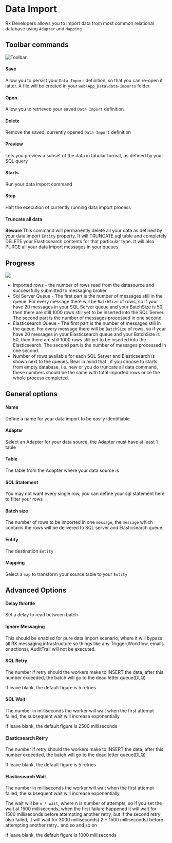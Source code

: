 # Data Import

Rx Developers allows you to import data from most common relational database using `Adapter` and `Mapping`

## Toolbar commands
![Toolbar](https://lh3.googleusercontent.com/-Ci4wTLiN76w/VyqQC-3IIuI/AAAAAAAA7yA/-9i88Wuft7wDdAR8l1dHGQqOoINYA9D-ACCo/s2048/%255BUNSET%255D)

#### Save
Allow you to persist your `Data Import` definition, so that you can re-open it latter. A file will be created in your `web\App_Data\data-imports` folder.

#### Open
Allow you to retrieved your saved `Data Import` definition

#### Delete
Remove the saved, currently opened `Data Import` definition

#### Preview
Lets you preview a subset of the data in tabular format, as defined by your SQL query

#### Starts
Run your data import command

#### Stop
Halt the execution of currently running data import process


#### Truncate all data
**Beware** This command will permanently delete all your data as defined by your data import `Entity` property. It will TRUNCATE sql table and completely DELETE your Elasticsearch contents for that particular type. It will also PURGE all your data import messages in your queues.


## Progress
![](https://lh3.googleusercontent.com/-7WaSoxIt9vk/VyqhGfuNfmI/AAAAAAAA7yg/yHgncwDlV3AcURClpvd08aHQ6VRyWX4dgCCo/s2048/%255BUNSET%255D)

* Imported rows - the number of rows read from the datasource and successfully submitted to messaging broker
* Sql Server Queue - The first part is the number of messages still in the queue. For every message there will be `BatchSize` of rows, so if your have 20 messages in your SQL Server queue and your BatchSize is 50, then there are still 1000 rows still yet to be inserted into the SQL Server. The second part is the number of messages processed in one second.
* Elasticsearch Queue - The first part is the number of messages still in the queue. For every message there will be `BatchSize` of rows, so if your have 20 messages in your Elasticsearch queue and your BatchSize is 50, then there are still 1000 rows still yet to be inserted into the Elasticsearch. The second part is the number of messages processed in one second.
* Number of rows available for each SQL Server and Elasticsearch is shown next to the queues. Bear in mind that , if you choose to starts from empty database, i.e. new or you do truncate all data command, these numbers should be the same with total imported rows once the whole process completed.

## General options

#### Name
Define a name for your data import to be easily identifiable

#### Adapter
Select an Adapter for your data source, the Adapter must have at least 1 table

#### Table
The table from the Adapter where your data source is

#### SQL Statement
You may not want every single row, you can define your sql statement here to filter your rows

#### Batch size
The number of rows to be imported in one `message`, the `message` which contains the rows will be delivered to SQL server and Elasticsearch queue.

#### Entity
The destination `Entity`

#### Mapping
Select a `map` to transform your source table to your `Entity`


## Advanced Options

#### Delay throttle
Set a delay to read between batch

#### Ignore Messaging
This should be enabled for pure data import scenario, where it will bypass all RX messaging infrastructure so things like any Trigger(Workflow, emails or actions), AuditTrail will not be executed.

#### SQL Retry
The number if retry should the workers make to INSERT the data, after this number exceeded, the batch will go to the dead letter queue(DLQ)

If leave blank, the default figure is 5 retries

#### SQL Wait
The number in milliseconds the worker will wait when the first attempt failed, the subsequent wait will increase exponentially

If leave blank, the default figure is 2500 milliseconds

#### Elasticsearch Retry
The number if retry should the workers make to INSERT the data, after this number exceeded, the batch will go to the dead letter queue(DLQ)

If leave blank, the default figure is 5 retries


#### Elasticsearch Wait
The number in milliseconds the worker will wait when the first attempt failed, the subsequent wait will increase exponentially

The wait will be `n * wait`, where n is number of attempts, so if you set the wait at 1500 milliseconds, when the first failure happened it will wait for 1500 milliseconds before attempting another retry, but if the second retry also failed, it will wait for 3000 milliseconds( 2 * 1500 milliseconds) before attempting another retry.. and so and so on

If leave blank, the default figure is 1000 milliseconds
